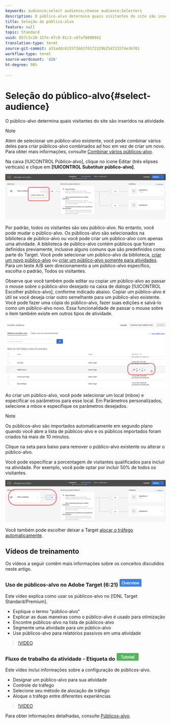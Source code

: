 ```yaml
---
keywords: audience;select audience;choose audience;Selectors
description: O público-alvo determina quais visitantes do site são inseridos na atividade.
title: Seleção do público-alvo
feature: null
topic: Standard
uuid: 057c3c28-15fe-47c9-91c3-c67af0898942
translation-type: tm+mt
source-git-commit: a51addc6155f2681f01f2329b25d72327de36701
workflow-type: tm+mt
source-wordcount: '426'
ht-degree: 98%

---
```



# Seleção do público-alvo{#select-audience}

O público-alvo determina quais visitantes do site são inseridos na atividade.

>[!NOTE]
>
>Além de selecionar um público-alvo existente, você pode combinar vários deles para criar públicos-alvo combinados ad hoc em vez de criar um novo. Para obter mais informações, consulte [Combinar vários públicos-alvo](../../../c-target/combining-multiple-audiences.md#concept_A7386F1EA4394BD2AB72399C225981E5).

Na caixa [!UICONTROL Público-alvo], clique no ícone Editar (três elipses verticais) e clique em **[!UICONTROL Substituir público-alvo]**.

![Opção Substituir público-alvo](/help/c-activities/t-test-ab/t-test-create-ab/assets/replace-audience.png)

Por padrão, todos os visitantes são seu público-alvo. No entanto, você pode mudar o público-alvo. Os públicos-alvo são selecionados na biblioteca de público-alvo ou você pode criar um público-alvo com apenas uma atividade. A biblioteca de público-alvo contém públicos que foram definidos previamente, inclusive alguns comuns que são predefinidos como parte do Target. Você pode selecionar um público-alvo da biblioteca, [criar um novo público-alvo](../../../c-target/c-audiences/create-audience.md#task_1D507519D3AD4390B507F188BD294DC1) ou [criar um público-alvo somente para atividades](../../../c-target/creating-activity-only-audience.md#concept_A6BADCF530ED4AE1852E677FEBE68483). Para um teste A/B sem direcionamento a um público-alvo específico, escolha o padrão, Todos os visitantes.

Observe que você também pode editar ou copiar um público-alvo ao passar o mouse sobre o público-alvo desejado na caixa de diálogo [!UICONTROL Escolher público-alvo], conforme indicado abaixo. Copiar um público-alvo é útil se você deseja criar outro semelhante para um público-alvo existente. Você pode fazer uma cópia do público-alvo, fazer suas edições e salvá-lo como um público-alvo novo. Essa funcionalidade de passar o mouse sobre o item também existe em outros tipos de atividade.

![Cursor do mouse sobre o público-alvo](/help/c-activities/t-test-ab/t-test-create-ab/assets/audience_picker_hover-new.png)

Ao criar um público-alvo, você pode selecionar um local (mbox) e especificar os parâmetros para esse local. Em Parâmetros personalizados, selecione a mbox e especifique os parâmetros desejados.

>[!NOTE]
>
>Os públicos-alvo são importados automaticamente em segundo plano quando você abre a lista de públicos-alvo e os públicos importados foram criados há mais de 10 minutos.

Clique na seta para baixo para remover o público-alvo existente ou alterar o público-alvo.

Você pode especificar a porcentagem de visitantes qualificados para incluir na atividade. Por exemplo, você pode optar por incluir 50% de todos os visitantes.

![Porcentagem de público-alvo](/help/c-activities/t-test-ab/t-test-create-ab/assets/audperc-new.png)

Você também pode escolher deixar a Target  [alocar o tráfego automaticamente](../../../c-activities/automated-traffic-allocation/automated-traffic-allocation.md#concept_A1407678796B4C569E94CBA8A9F7F5D4).

## Vídeos de treinamento

Os vídeos a seguir contêm mais informações sobre os conceitos discutidos neste artigo.

### Uso de públicos-alvo no Adobe Target (6:21) ![Etiqueta de visão geral](/help/assets/overview.png)

Este vídeo explica como usar os públicos-alvo no [!DNL Target Standard/Premium].

* Explique o termo &quot;público-alvo&quot;
* Explicar as duas maneiras como o público-alvo é usado para otimização
* Encontre públicos-alvo na lista de públicos-alvo
* Segmente uma atividade para um público-alvo
* Use públicos-alvo para relatórios passivos em uma atividade

>[!VIDEO](https://video.tv.adobe.com/v/17398)

### Fluxo de trabalho da atividade - Etiqueta do ![tutorial de definição de metas (2:14)](/help/assets/tutorial.png)

Este vídeo inclui informações sobre a configuração de públicos-alvo.

* Designar um público-alvo para sua atividade
* Controle do tráfego
* Selecione seu método de alocação de tráfego
* Aloque o tráfego entre diferentes experiências

>[!VIDEO](https://video.tv.adobe.com/v/17385)

Para obter informações detalhadas, consulte [Públicos-alvo](../../../c-target/c-audiences/audiences.md#concept_65BE870D290E412D8BBF557EEA67C271).
